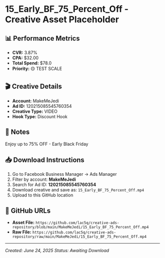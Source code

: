 # 15_Early_BF_75_Percent_Off - Creative Asset Placeholder

## 📊 **Performance Metrics**
- **CVR:** 3.87%
- **CPA:** $32.00
- **Total Spend:** $78.0
- **Priority:** 🟡 TEST SCALE

## 🎬 **Creative Details**
- **Account:** MakeMeJedi
- **Ad ID:** 120215085545760354
- **Creative Type:** VIDEO
- **Hook Type:** Discount Hook

## 📝 **Notes**
Enjoy up to 75% OFF - Early Black Friday

## 📥 **Download Instructions**
1. Go to Facebook Business Manager → Ads Manager
2. Filter by account: **MakeMeJedi**
3. Search for Ad ID: **120215085545760354**
4. Download creative and save as: `15_Early_BF_75_Percent_Off.mp4`
5. Upload to this GitHub location

## 🔗 **GitHub URLs**
- **Asset File:** `https://github.com/lac5q/creative-ads-repository/blob/main/MakeMeJedi/15_Early_BF_75_Percent_Off.mp4`
- **Raw File:** `https://github.com/lac5q/creative-ads-repository/raw/main/MakeMeJedi/15_Early_BF_75_Percent_Off.mp4`

---
*Created: June 24, 2025*
*Status: Awaiting Download*
